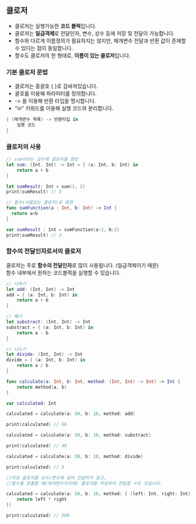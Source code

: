 ## 클로저
* 클로저는 실행가능한 **코드 블럭**입니다.  
* 클로저는 **일급객체**로 전달인자, 변수, 상수 등에 저장 및 전달이 가능합니다. 
* 함수와 다르게 이름정의가 필요하지는 않지만, 매개변수 전달과 반환 값이 존재할 수 있다는 점이 동일합니다.   
* 함수도 클로저의 한 형태로, **이름이 있는 클로저**입니다.  

### 기본 클로저 문법  
* 클로저는 중괄호 { }로 감싸져있습니다.  
* 괄호를 이용해 파라미터를 정의합니다.  
* -> 을 이용해 반환 타입을 명시합니다.  
* "in" 키워드를 이용해 실행 코드와 분리합니다.  

~~~Swift
{ (매개변수 목록) -> 반환타입 in
    실행 코드
}
~~~

### 클로저의 사용  
~~~Swift
// sum이라는 상수에 클로저를 할당
let sum: (Int, Int) -> Int = { (a: Int, b: Int) in
    return a + b
}

let sumResult: Int = sum(1, 2)
print(sumResult) // 3

// 함수(이름있는 클로저)로 표현
func sumFunction(a : Int, b: Int) -> Int {
  return a+b
}

var sumResult : Int = sumFunction(a:1, b:2)
print(sumResult) // 3
~~~

### 함수의 전달인자로서의 클로저  
클로저는 주로 **함수의 전달인자**로 많이 사용됩니다. (일급객체이기 때문)  
함수 내부에서 원하는 코드블럭을 실행할 수 있습니다.  
~~~Swift
// 더하기
let add: (Int, Int) -> Int
add = { (a: Int, b: Int) in
    return a + b
}

// 빼기
let substract: (Int, Int) -> Int
substract = { (a: Int, b: Int) in
    return a - b
}

// 나누기
let divide: (Int, Int) -> Int
divide = { (a: Int, b: Int) in
    return a / b
}

func calculate(a: Int, b: Int, method: (Int, Int) -> Int) -> Int {
    return method(a, b)
}

var calculated: Int

calculated = calculate(a: 50, b: 10, method: add)

print(calculated) // 60

calculated = calculate(a: 50, b: 10, method: substract)

print(calculated) // 40

calculated = calculate(a: 50, b: 10, method: divide)

print(calculated) // 5

//따로 클로저를 상수/변수에 넣어 전달하지 않고, 
//함수를 호출할 때(매개변수자리에) 클로저를 작성하여 전달할 수도 있습니다.

calculated = calculate(a: 50, b: 10, method: { (left: Int, right: Int) -> Int in
    return left * right
})

print(calculated) // 500
~~~

